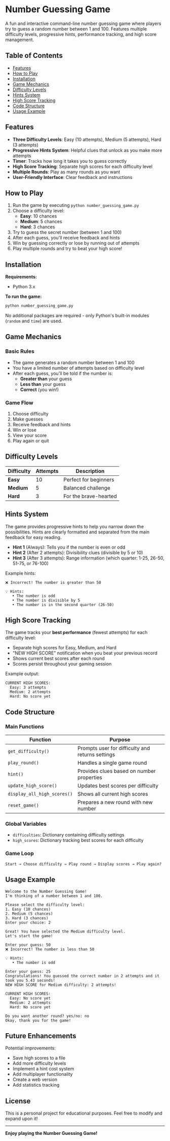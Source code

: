 # Number Guessing Game 

A fun and interactive command-line number guessing game where players try to guess a random number between 1 and 100. Features multiple difficulty levels, progressive hints, performance tracking, and high score management.

## Table of Contents

- [Features](#features)
- [How to Play](#how-to-play)
- [Installation](#installation)
- [Game Mechanics](#game-mechanics)
- [Difficulty Levels](#difficulty-levels)
- [Hints System](#hints-system)
- [High Score Tracking](#high-score-tracking)
- [Code Structure](#code-structure)
- [Usage Example](#usage-example)

## Features

- **Three Difficulty Levels**: Easy (10 attempts), Medium (5 attempts), Hard (3 attempts)
- **Progressive Hints System**: Helpful clues that unlock as you make more attempts
- **Timer**: Tracks how long it takes you to guess correctly
- **High Score Tracking**: Separate high scores for each difficulty level
- **Multiple Rounds**: Play as many rounds as you want
- **User-Friendly Interface**: Clear feedback and instructions

## How to Play

1. Run the game by executing `python number_guessing_game.py`
2. Choose a difficulty level:
   - **Easy**: 10 chances
   - **Medium**: 5 chances
   - **Hard**: 3 chances
3. Try to guess the secret number (between 1 and 100)
4. After each guess, you'll receive feedback and hints
5. Win by guessing correctly or lose by running out of attempts
6. Play multiple rounds and try to beat your high score!

## Installation

**Requirements:**
- Python 3.x

**To run the game:**
```bash
python number_guessing_game.py
```

No additional packages are required - only Python's built-in modules (`random` and `time`) are used.

## Game Mechanics

### Basic Rules
- The game generates a random number between 1 and 100
- You have a limited number of attempts based on difficulty level
- After each guess, you'll be told if the number is:
  - **Greater than** your guess
  - **Less than** your guess
  - **Correct** (you win!)

### Game Flow
1. Choose difficulty
2. Make guesses
3. Receive feedback and hints
4. Win or lose
5. View your score
6. Play again or quit

## Difficulty Levels

| Difficulty | Attempts | Description |
|-----------|----------|-------------|
| **Easy** | 10 | Perfect for beginners |
| **Medium** | 5 | Balanced challenge |
| **Hard** | 3 | For the brave-hearted |

## Hints System

The game provides progressive hints to help you narrow down the possibilities. Hints are clearly formatted and separated from the main feedback for easy reading.

- **Hint 1** (Always): Tells you if the number is even or odd
- **Hint 2** (After 2 attempts): Divisibility clues (divisible by 5 or 10)
- **Hint 3** (After 3 attempts): Range information (which quarter: 1-25, 26-50, 51-75, or 76-100)

Example hints:
```
❌ Incorrect! The number is greater than 50

💡 Hints:
   • The number is odd
   • The number is divisible by 5
   • The number is in the second quarter (26-50)

```

## High Score Tracking

The game tracks your **best performance** (fewest attempts) for each difficulty level:

- Separate high scores for Easy, Medium, and Hard
- "NEW HIGH SCORE" notification when you beat your previous record
- Shows current best scores after each round
- Scores persist throughout your gaming session

Example output:
```
CURRENT HIGH SCORES:
  Easy: 3 attempts
  Medium: 2 attempts
  Hard: No score yet
```

## Code Structure

### Main Functions

| Function | Purpose |
|----------|---------|
| `get_difficulty()` | Prompts user for difficulty and returns settings |
| `play_round()` | Handles a single game round |
| `hint()` | Provides clues based on number properties |
| `update_high_score()` | Updates best scores per difficulty |
| `display_all_high_scores()` | Shows all current high scores |
| `reset_game()` | Prepares a new round with new number |

### Global Variables

- `difficulties`: Dictionary containing difficulty settings
- `high_scores`: Dictionary tracking best scores for each difficulty

### Game Loop

```
Start → Choose difficulty → Play round → Display scores → Play again?
```

## Usage Example

```
Welcome to the Number Guessing Game!
I'm thinking of a number between 1 and 100.

Please select the difficulty level:
1. Easy (10 chances)
2. Medium (5 chances)
3. Hard (3 chances)
Enter your choice: 2

Great! You have selected the Medium difficulty level.
Let's start the game!

Enter your guess: 50
❌ Incorrect! The number is less than 50

💡 Hints:
   • The number is odd

Enter your guess: 25
Congratulations! You guessed the correct number in 2 attempts and it took you 5.43 seconds!
NEW HIGH SCORE for Medium difficulty: 2 attempts!

CURRENT HIGH SCORES:
  Easy: No score yet
  Medium: 2 attempts
  Hard: No score yet

Do you want another round? yes/no: no
Okay, thank you for the game!
```


## Future Enhancements

Potential improvements:
- Save high scores to a file
- Add more difficulty levels
- Implement a hint cost system
- Add multiplayer functionality
- Create a web version
- Add statistics tracking

## License

This is a personal project for educational purposes. Feel free to modify and expand upon it!

---

**Enjoy playing the Number Guessing Game!**
